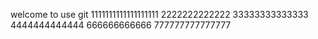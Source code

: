 welcome to use git
1111111111111111111
2222222222222
33333333333333
4444444444444
666666666666
777777777777777